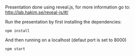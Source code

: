 Presentation done using reveal.js, for more information go to:
http://lab.hakim.se/reveal-js/#/

Run the presentation by first installing the dependencies:

```
npm install
```

And then running on a localhost (defaut port is set to 8000)

```
npm start
```